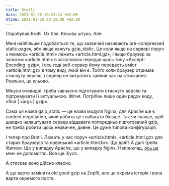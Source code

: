 ```yaml
---
title: Brotli
date: 2021-01-26 19:23:24 +02:00
mtime: 2021-01-26 20:18:08 +02:00
---
```


Спробував Brotli. Ох бля. Кльова штука. Але.

Мені найбільше подобається те, що зазвичай називають pre-compressed static pages, або якще кажуть gzip_static. Це коли _якщо_ на сервері поруч з якимось «article.html» лежить «article.html.gz», _і якщо_ браузер за запитом «article.html» в заголовках передав щось типу «Accept-Encoding: gzip», і ось _тоді_ веб-сервер йому передасть вміст «article.html.gz» в тому виді, який він є. Тобто коли браузер отримає стиснуту версію, і сервер не витратить зайвий час на стискання. Реально, це кльово.

Мінуси очевидні: треба завчасно підготувати стиснуту версію та підтримувати її актуальною. Фігня. Потрібен лише один рядок коду, «find \| xargs \| gzip».

Сама ця назва gzip_static — це назва модуля Nginx; для Apache ще є content negotiation, який робить це і набагато більше. Так чи інакше, щоб швидко налаштувати сервер віддавати попередньо підготований gzip, не треба робити щось незвичне, дивне. Це дуже типова конфігурація.

І тепер про Brotli. Лежать у нас поруч «article.html», «article.html.gz» для старих браузерів та новенький «article.html.br». Що далі? А далі треба їбатися. Що у випадку Apache, що у випадку Nginx. Наприклад, [ось це][1] мені не допомогло. Все ще їбуся.

А стискає воно дійсно класно.

А ще варто замінити old good gzip на Zopfli, але це окрема історія і вона варта окремого поста.

[1]: https://css-tricks.com/brotli-static-compression/
